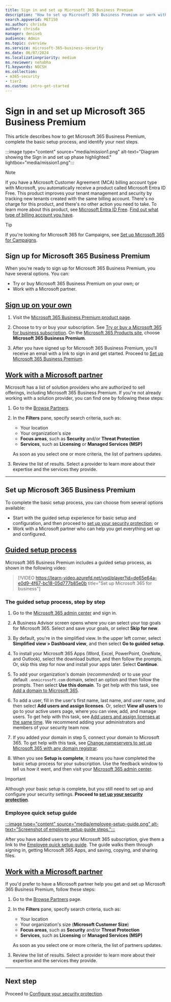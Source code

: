 ```yaml
---
title: Sign in and set up Microsoft 365 Business Premium
description: "How to set up Microsoft 365 Business Premium or work with a solution provider to do so."
search.appverid: MET150
ms.author: chrisda
author: chrisda
manager: deniseb
audience: Admin
ms.topic: overview
ms.service: microsoft-365-business-security
ms.date: 06/07/2024
ms.localizationpriority: medium
ms.reviewer: nehabha
f1.keywords: NOCSH
ms.collection:
- m365-security
- tier2
ms.custom: intro-get-started
---
```


# Sign in and set up Microsoft 365 Business Premium

This article describes how to get Microsoft 365 Business Premium, complete the basic setup process, and identify your next steps.

:::image type="content" source="media/mission1.png" alt-text="Diagram showing the Sign in and set up phase highlighted." lightbox="media/mission1.png":::

> [!NOTE]
> If you have a Microsoft Customer Agreement (MCA) billing account type with Microsoft, you automatically receive a product called Microsoft Entra ID Free. This product improves your tenant management and security by tracking new tenants created with the same billing account. There's no charge for this product, and there's no other action you need to take. To learn more about this product, see [Microsoft Entra ID Free](/azure/cost-management-billing/manage/microsoft-entra-id-free). [Find out what type of billing account you have](../commerce/manage-billing-accounts#view-my-billing-accounts).

> [!TIP]
> If you're looking for Microsoft 365 for Campaigns, see [Set up Microsoft 365 for Campaigns](m365-campaigns-setup.md).

## Sign up for Microsoft 365 Business Premium

When you're ready to sign up for Microsoft 365 Business Premium, you have several options. You can:

- Try or buy Microsoft 365 Business Premium on your own; or
- Work with a Microsoft partner.

## [Sign up on your own](#tab/GetOwn)

1. Visit the [Microsoft 365 Business Premium product page](https://www.microsoft.com/microsoft-365/business/microsoft-365-business-premium?activetab=pivot%3aoverviewtab).

2. Choose to try or buy your subscription. See [Try or buy a Microsoft 365 for business subscription](/microsoft-365/commerce/try-or-buy-microsoft-365). On the [Microsoft 365 Products site](https://www.aka.ms/office365signup), choose **Microsoft 365 Business Premium**.

3. After you have signed up for Microsoft 365 Business Premium, you'll receive an email with a link to sign in and get started. Proceed to [Set up Microsoft 365 Business Premium](#set-up-microsoft-365-business-premium).

## [Work with a Microsoft partner](#tab/Partner)

Microsoft has a list of solution providers who are authorized to sell offerings, including Microsoft 365 Business Premium. If you're not already working with a solution provider, you can find one by following these steps:

1. Go to the [Browse Partners](https://appsource.microsoft.com/marketplace/partner-dir).

2. In the **Filters** pane, specify search criteria, such as:

   - Your location
   - Your organization's size
   - **Focus areas**, such as **Security** and/or **Threat Protection**
   - **Services**, such as **Licensing** or **Managed Services (MSP)**

   As soon as you select one or more criteria, the list of partners updates.

3. Review the list of results. Select a provider to learn more about their expertise and the services they provide.

---

## Set up Microsoft 365 Business Premium

To complete the basic setup process, you can choose from several options available:

- Start with the guided setup experience for basic setup and configuration, and then proceed to [set up your security protection](m365bp-security-overview.md); or
- Work with a Microsoft partner who can help you get everything set up and configured.

##  [**Guided setup process**](#tab/Guided)

Microsoft 365 Business Premium includes a guided setup process, as shown in the following video:

> [!VIDEO https://learn-video.azurefd.net/vod/player?id=de65e64a-e0d9-4f67-bc18-05d777b85e0b title="Set up Microsoft 365 for business"]

### The guided setup process, step by step

1. Go to the [Microsoft 365 admin center](https://admin.microsoft.com/) and sign in.

2. A Business Advisor screen opens where you can select your top goals for Microsoft 365. Select and save your goals, or select **Skip for new**.

3. By default, you're in the simplified view. In the upper left corner, select **Simplified view > Dashboard view**, and then select **Go to guided setup**.

4. To install your Microsoft 365 Apps (Word, Excel, PowerPoint, OneNote, and Outlook), select the download button, and then follow the prompts. Or, skip this step for now and install your apps later. Select **Continue**.

5. To add your organization's domain (*recommended*) or to use your default `.onmicrosoft.com` domain, select an option and then follow the prompts. Then select **Use this domain**. To get help with this task, see [Add a domain to Microsoft 365](../admin/setup/add-domain.md).

6. To add a user, fill in the user's first name, last name, and user name, and then select **Add users and assign licenses**. Or, select **View all users** to go to your active users page, where you can view, add, and manage users. To get help with this task, see [Add users and assign licenses at the same time](../admin/add-users/add-users.md). We recommend adding your administrators and members of your security team now.

6. If you added your domain in step 5, connect your domain to Microsoft 365. To get help with this task, see [Change nameservers to set up Microsoft 365 with any domain registrar](../admin/get-help-with-domains/change-nameservers-at-any-domain-registrar.md).

7. When you see **Setup is complete**, it means you have completed the basic setup process for your subscription. Use the feedback window to tell us how it went, and then visit your [Microsoft 365 admin center](../admin/admin-overview/admin-center-overview.md).

> [!IMPORTANT]
> Although your basic setup is complete, but you still need to set up and configure your security settings. **Proceed to [set up your security protection](m365bp-security-overview.md)**.

### Employee quick setup guide

[:::image type="content" source="media/employee-setup-guide.png" alt-text="Screenshot of employee setup guide steps.":::](https://support.microsoft.com/office/employee-quick-setup-in-microsoft-365-for-business-7f34c318-e772-46a5-8c0a-ab86661542d1)

After you have added users to your Microsoft 365 subscription, give them a link to the [Employee quick setup guide](https://support.microsoft.com/office/7f34c318-e772-46a5-8c0a-ab86661542d1). The guide walks them through signing in, getting Microsoft 365 Apps, and saving, copying, and sharing files.

## [**Work with a Microsoft partner**](#tab/UsePartner)

If you'd prefer to have a Microsoft partner help you get and set up Microsoft 365 Business Premium, follow these steps:

1. Go to the [Browse Partners](https://appsource.microsoft.com/marketplace/partner-dir) page.

2. In the **Filters** pane, specify search criteria, such as:

   - Your location
   - Your organization's size (**Microsoft Customer Size**)
   - **Focus areas**, such as **Security** and/or **Threat Protection**
   - **Services**, such as **Licensing** or **Managed Services (MSP)**

   As soon as you select one or more criteria, the list of partners updates.

3. Review the list of results. Select a provider to learn more about their expertise and the services they provide.

---

## Next step

Proceed to [Configure your security protection](m365bp-security-overview.md).
